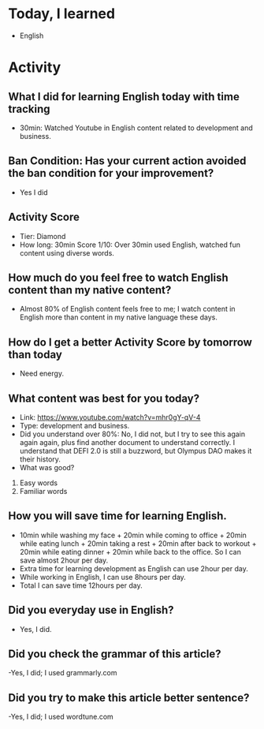 # Today, I learned 
- English

# Activity
## What I did for learning English today with time tracking
- 30min: Watched Youtube in English content related to development and business.

## Ban Condition: Has your current action avoided the ban condition for your improvement?
- Yes I did

## Activity Score
- Tier: Diamond
- How long: 30min
Score 1/10: Over 30min used English, watched fun content using diverse words.

## How much do you feel free to watch English content than my native content?
- Almost 80% of English content feels free to me; I watch content in English more than content in my native language these days.

## How do I get a better Activity Score by tomorrow than today
- Need energy.

## What content was best for you today?
- Link: https://www.youtube.com/watch?v=mhr0gY-qV-4
- Type: development and business.
- Did you understand over 80%:  No, I did not, but I try to see this again again again, plus find another document to understand correctly.
I understand that DEFI 2.0 is still a buzzword, but Olympus DAO makes it their history. 
- What was good?
1. Easy words
2. Familiar words

## How you will save time for learning English.
- 10min while washing my face + 20min while coming to office + 20min while eating lunch + 20min taking a rest + 20min after back to workout + 20min while eating dinner + 20min while back to the office. So I can save almost 2hour per day.
- Extra time for learning development as English can use 2hour per day.
- While working in English, I can use 8hours per day.
- Total I can save time 12hours per day.

## Did you everyday use in English?
- Yes, I did.

## Did you check the grammar of this article?
-Yes, I did; I used grammarly.com 

## Did you try to make this article better sentence?
-Yes, I did; I used wordtune.com
